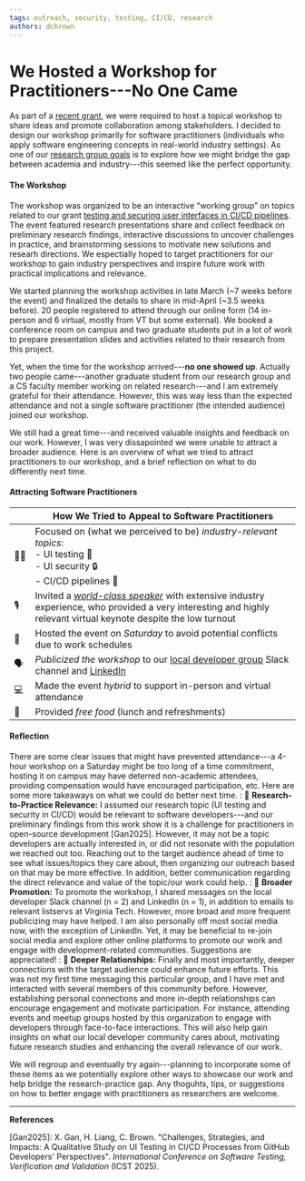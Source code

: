 ```yaml
---
tags: outreach, security, testing, CI/CD, research
authors: dcbrown
---
```

# We Hosted a Workshop for Practitioners---No One Came

As part of a [recent grant](https://chbrown13.github.io/files/grants/Brown_CCI_2025.pdf), we were required to host a topical workshop to share ideas and promote collaboration among stakeholders. I decided to design our workshop primarily for software practitioners (individuals who apply software engineering concepts in real-world industry settings). As one of our [research group goals](about.html) is to explore how we might bridge the gap between academia and industry---this seemed like the perfect opportunity. 

#### The Workshop

The workshop was organized to be an interactive “working group” on topics related to our grant [testing and securing user interfaces in CI/CD pipelines]((https://code-world-no-blanket.github.io/cci-workshop/)). The event featured research presentations share and collect feedback on preliminary research findings, interactive discussions to uncover challenges in practice, and brainstorming sessions to motivate new solutions and researh directions. We espectially hoped to target practitioners for our workshop to gain industry perspectives and inspire future work with practical implications and relevance.

We started planning the workshop activities in late March (~7 weeks before the event) and finalized the details to share in mid-April (~3.5 weeks before). 20 people registered to attend through our online form (14 in-person and 6 virtual, mostly from VT but some external). We booked a conference room on campus and two graduate students put in a lot of work to prepare presentation slides and activities related to their research from this project.

Yet, when the time for the workshop arrived---**no one showed up**. Actually two people came---another graduate student from our research group and a CS faculty member working on related research---and I am extremely grateful for their attendance. However, this was way less than the expected attendance and not a single software practitioner (the intended audience) joined our workshop.

We still had a great time---and received valuable insights and feedback on our work. However, I was very dissapointed we were unable to attract a broader audience. Here is an overview of what we tried to attract practitioners to our workshop, and a brief reflection on what to do differently next time.

#### Attracting Software Practitioners

|  | How We Tried to Appeal to Software Practitioners |
|--------------|-------------|
| :technologist: | Focused on (what we perceived to be) _industry-relevant topics_: <br>- UI testing :test_tube: <br>- UI security :lock: <br>- CI/CD pipelines :repeat: |
| :studio_microphone: | Invited a _[world-class speaker](https://automationpanda.com/)_ with extensive industry experience, who provided a very interesting and highly relevant virtual keynote despite the low turnout |
| :calendar: | Hosted the event on _Saturday_ to avoid potential conflicts due to work schedules |
| :speaking_head: | _Publicized the workshop_ to our [local developer group](https://nrv.dev/) Slack channel and [LinkedIn](https://www.linkedin.com/posts/activity-7323820203622998016-C_5o?utm_source=share&utm_medium=member_desktop&rcm=ACoAAAtzWLgBdl1B9ECX-U57kWPxRdtcmPPQI7Y) |
| :computer: | Made the event _hybrid_ to support in-person and virtual attendance |
| :pizza: | Provided _free food_ (lunch and refreshments) |

#### Reflection

There are some clear issues that might have prevented attendance---a 4-hour workshop on a Saturday might be too long of a time commitment, hosting it on campus may have deterred non-academic attendees, providing compensation would have encouraged participation, etc. Here are some more takeaways on what we could do better next time.
: :open_book: **Research-to-Practice Relevance:** I assumed our research topic (UI testing and security in CI/CD) would be relevant to software developers---and our preliminary findings from this work show it is a challenge for practitioners in open-source development [Gan2025]. However, it may not be a topic developers are actually interested in, or did not resonate with the population we reached out too. Reaching out to the target audience ahead of time to see what issues/topics they care about, then organizing our outreach based on that may be more effective. In addition, better communication regarding the direct relevance and value of the topic/our work could help.
: :loudspeaker: **Broader Promotion:** To promote the workshop, I shared messages on the local developer Slack channel (n = 2) and LinkedIn (n = 1), in addition to emails to relevant listservs at Virginia Tech. However, more broad and more frequent publicizing may have helped. I am also personally off most social media now, with the exception of LinkedIn. Yet, it may be beneficial to re-join social media and explore other online platforms to promote our work and engage with development-related communities. Suggestions are appreciated!
: :handshake: **Deeper Relationships:** Finally and most importantly, deeper connections with the target audience could enhance future efforts. This was not my first time messaging this particular group, and I have met and interacted with several members of this community before. However, establishing personal connections and more in-depth relationships can encourage engagement and motivate participation. For instance, attending events and meetup groups hosted by this organization to engage with developers through face-to-face interactions. This will also help gain insights on what our local developer community cares about, motivating future research studies and enhancing the overall relevance of our work.

We will regroup and eventually try again---planning to incorporate some of these items as we potentially explore other ways to showcase our work and help bridge the research-practice gap. Any thoguhts, tips, or suggestions on how to better engage with practitioners as researchers are welcome.

---
**References**
>>>
[Gan2025]: X. Gan, H. Liang, C. Brown. "Challenges, Strategies, and Impacts: A Qualitative Study on UI Testing in CI/CD Processes from GitHub Developers' Perspectives". _International Conference on Software Testing, Verification and Validation_ (ICST 2025).